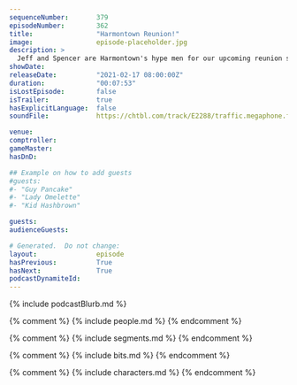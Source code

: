 ```yaml
---
sequenceNumber:       379
episodeNumber:        362
title:                "Harmontown Reunion!"
image:                episode-placeholder.jpg
description: >
  Jeff and Spencer are Harmontown's hype men for our upcoming reunion special, including a retelling of an old classic Harmontown tune about a chicken noodle can. Check out harmontown.com to buy tickets to our live streaming episode on February 21st, 2021!
showDate:             
releaseDate:          "2021-02-17 08:00:00Z"
duration:             "00:07:53"
isLostEpisode:        false
isTrailer:            true
hasExplicitLanguage:  false
soundFile:            https://chtbl.com/track/E2288/traffic.megaphone.fm/STA5330815661.mp3

venue:                
comptroller:          
gameMaster:           
hasDnD:               

## Example on how to add guests
#guests:
#- "Guy Pancake"
#- "Lady Omelette"
#- "Kid Hashbrown"

guests:
audienceGuests:

# Generated.  Do not change:
layout:               episode
hasPrevious:          True
hasNext:              True
podcastDynamiteId:    
---
```


{% include podcastBlurb.md %}

{% comment %}
{% include people.md %}
{% endcomment %}

{% comment %}
{% include segments.md %}
{% endcomment %}

{% comment %}
{% include bits.md %}
{% endcomment %}

{% comment %}
{% include characters.md %}
{% endcomment %}
